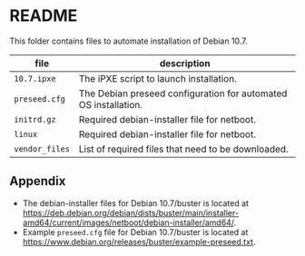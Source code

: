 # README
This folder contains files to automate installation of Debian 10.7.

file | description
--- | ---
`10.7.ipxe` | The iPXE script to launch installation.
`preseed.cfg` | The Debian preseed configuration for automated OS installation.
`initrd.gz` | Required debian-installer file for netboot.
`linux` | Required debian-installer file for netboot.
`vendor_files` | List of required files that need to be downloaded.

## Appendix
- The debian-installer files for Debian 10.7/buster is located at <https://deb.debian.org/debian/dists/buster/main/installer-amd64/current/images/netboot/debian-installer/amd64/>.
- Example `preseed.cfg` file for Debian 10.7/buster is located at <https://www.debian.org/releases/buster/example-preseed.txt>.

